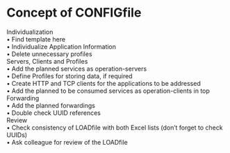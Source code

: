 # Concept of CONFIGfile

Individualization  
•	Find template here   
•	Individualize Application Information  
•	Delete unnecessary profiles  
Servers, Clients and Profiles  
•	Add the planned services as operation-servers  
•	Define Profiles for storing data, if required  
•	Create HTTP and TCP clients for the applications to be addressed  
•	Add the planned to be consumed services as operation-clients in top  
Forwarding  
•	Add the planned forwardings  
•	Double check UUID references  
Review  
•	Check consistency of LOADfile with both Excel lists (don’t forget to check UUIDs)  
•	Ask colleague for review of the LOADfile  
